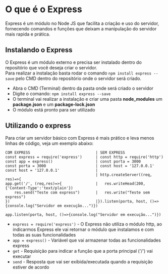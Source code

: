 # O que é o Express  
Express é um módulo no Node JS que facilita a criação e uso do servidor, fornecendo comandos e funções que deixam a manipulação do servidor mais rapida e prática.  

## Instalando o Express  
O Express é um módulo externo e precisa ser instalado dentro do repositório que você deseja criar o servidor.   
Para realizar a instalação basta rodar o comando `npm install express --save` pelo CMD dentro do repositório onde o servidor será criado.  
- Abra o CMD (Terminal) dentro da pasta onde será criado o servidor  
- Digite o comando: `npm install express --save`  
- O terminal vai realizar a instalação e criar uma pasta **node_modules** um **package.json** e um **package-lock.json**  
- O módulo está pronto para ser utilizado  

## Utilizando o express  
Para criar um servidor básico com Express é mais prático e leva menos linhas de código, veja um exemplo abaixo:  
```
COM EXPRESS                             | SEM EXPRESS
const express = require('express')      | const http = require('http')
const app = express()                   | const porta = 3000
const porta = 3000                      | const host = '127.0.0.1'
const host = '127.0.0.1'                |
                                        | http.createServer((req, res)=>{
app.get('/', (req,res)=>{               |   res.writeHead(200,{'Content-Type':'text/plain'})
    res.send("Teste com express")       |   res.write("Teste sem express")
})                                      |}).listen(porta, host, ()=>{console.log("Servidor em execução...")})

app.listen(porta, host, ()=>{console.log("Servidor em execução...")})

```
- `express = require('express')` - O Express não utiliza o módulo http, ao indicarmos Express ele vai retornar o módulo que instalamos e com todas as suas funcionalidades  
- `app = express()` - Variável que vai armazenar todas as funcionalidades express  
- `get` - Requisição para indicar a função que a porta principal ('/') vai executar  
- `send` - Resposta que vai ser exibida/executada quando a requisição estiver de acordo  

